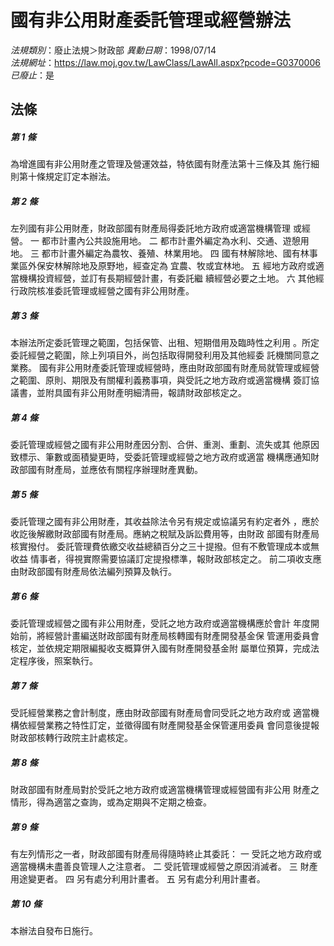# 國有非公用財產委託管理或經營辦法

*法規類別*：廢止法規＞財政部
*異動日期*：1998/07/14  
*法規網址*：https://law.moj.gov.tw/LawClass/LawAll.aspx?pcode=G0370006
*已廢止*：是


## 法條
##### 第 1 條
為增進國有非公用財產之管理及營運效益，特依國有財產法第十三條及其
施行細則第十條規定訂定本辦法。

##### 第 2 條
左列國有非公用財產，財政部國有財產局得委託地方政府或適當機構管理
或經營。
  一  都市計畫內公共設施用地。
  二  都市計畫外編定為水利、交通、遊憩用地。
  三  都市計畫外編定為農牧、養殖、林業用地。
  四  國有林解除地、國有林事業區外保安林解除地及原野地，經查定為
      宜農、牧或宜林地。
  五  經地方政府或適當機構投資經營，並訂有長期經營計畫，有委託繼
      續經營必要之土地。
  六  其他經行政院核准委託管理或經營之國有非公用財產。

##### 第 3 條
本辦法所定委託管理之範圍，包括保管、出租、短期借用及臨時性之利用
。所定委託經營之範圍，除上列項目外，尚包括取得開發利用及其他經委
託機關同意之業務。
國有非公用財產委託管理或經營時，應由財政部國有財產局就管理或經營
之範圍、原則、期限及有關權利義務事項，與受託之地方政府或適當機構
簽訂協議書，並附具國有非公用財產明細清冊，報請財政部核定之。

##### 第 4 條
委託管理或經營之國有非公用財產因分割、合併、重測、重劃、流失或其
他原因致標示、筆數或面積變更時，受委託管理或經營之地方政府或適當
機構應通知財政部國有財產局，並應依有關程序辦理財產異動。

##### 第 5 條
委託管理之國有非公用財產，其收益除法令另有規定或協議另有約定者外
，應於收訖後解繳財政部國有財產局。應納之稅賦及訴訟費用等，由財政
部國有財產局核實撥付。
委託管理費依繳交收益總額百分之三十提撥。但有不敷管理成本或無收益
情事者，得視實際需要協議訂定提撥標準，報財政部核定之。
前二項收支應由財政部國有財產局依法編列預算及執行。

##### 第 6 條
委託管理或經營之國有非公用財產，受託之地方政府或適當機構應於會計
年度開始前，將經營計畫編送財政部國有財產局核轉國有財產開發基金保
管運用委員會核定，並依規定期限編擬收支概算併入國有財產開發基金附
屬單位預算，完成法定程序後，照案執行。

##### 第 7 條
受託經營業務之會計制度，應由財政部國有財產局會同受託之地方政府或
適當機構依經營業務之特性訂定，並徵得國有財產開發基金保管運用委員
會同意後提報財政部核轉行政院主計處核定。

##### 第 8 條
財政部國有財產局對於受託之地方政府或適當機構管理或經營國有非公用
財產之情形，得為適當之查詢，或為定期與不定期之檢查。

##### 第 9 條
有左列情形之一者，財政部國有財產局得隨時終止其委託：
  一  受託之地方政府或適當機構未盡善良管理人之注意者。
  二  受託管理或經營之原因消滅者。
  三  財產用途變更者。
  四  另有處分利用計畫者。
  五  另有處分利用計畫者。

##### 第 10 條
本辦法自發布日施行。


